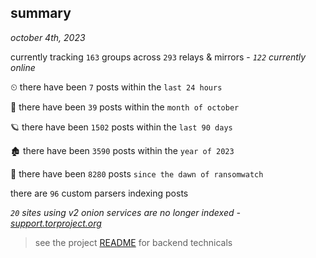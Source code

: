 
## summary
_october 4th, 2023_

currently tracking `163` groups across `293` relays & mirrors - _`122` currently online_

⏲ there have been `7` posts within the `last 24 hours`

🦈 there have been `39` posts within the `month of october`

🪐 there have been `1502` posts within the `last 90 days`

🏚 there have been `3590` posts within the `year of 2023`

🦕 there have been `8280` posts `since the dawn of ransomwatch`

there are `96` custom parsers indexing posts

_`20` sites using v2 onion services are no longer indexed - [support.torproject.org](https://support.torproject.org/onionservices/v2-deprecation/)_

> see the project [README](https://github.com/joshhighet/ransomwatch#ransomwatch--) for backend technicals
